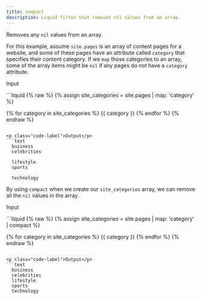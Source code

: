```yaml
---
title: compact
description: Liquid filter that removes nil values from an array.
---
```


Removes any `nil` values from an array.

For this example, assume `site.pages` is an array of content pages for a website, and some of these pages have an attribute called `category` that specifies their content category. If we `map` those categories to an array, some of the array items might be `nil` if any pages do not have a `category` attribute.

<p class="code-label">Input</p>
```liquid
{% raw %}
{% assign site_categories = site.pages | map: 'category' %}

{% for category in site_categories %}
  {{ category }}
{% endfor %}
{% endraw %}
```

<p class="code-label">Output</p>
```text
  business
  celebrities

  lifestyle
  sports

  technology
```

By using `compact` when we create our `site_categories` array, we can remove all the `nil` values in the array.

<p class="code-label">Input</p>
```liquid
{% raw %}
{% assign site_categories = site.pages | map: 'category' | compact %}

{% for category in site_categories %}
  {{ category }}
{% endfor %}
{% endraw %}
```

<p class="code-label">Output</p>
```text
  business
  celebrities
  lifestyle
  sports
  technology
```

